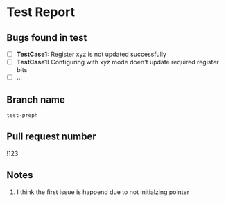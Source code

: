 # Test Report
## Bugs found in test
- [ ] **TestCase1:** Register xyz is not updated successfully
- [ ] **TestCase1:** Configuring with xyz mode doen't update required register bits
- [ ]  ...
## Branch name
`test-preph`
## Pull request number
!123
## Notes
1) I think the first issue is happend due to not initialzing pointer 
